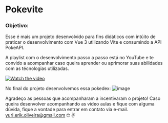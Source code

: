 # Pokevite

### Objetivo:
Esse é mais um projeto desenvolvido para fins didáticos com intúito de praticar o desenvolvimento com Vue 3 utilizando Vite e consumindo a API PokeAPI.

A playlist com o desenvolvimento passo a passo está no YouTube e te convido a acompanhar caso queira aprender ou aprimorar suas abilidades com as técnologias utilizadas.

[![Watch the video](https://user-images.githubusercontent.com/44410208/213874225-3556aefc-cd31-428b-aa2c-787289d8e4a3.png)](https://youtu.be/JWEhN12bW8w)

No final do projeto desenvolvemos essa pokedex:
![image](https://user-images.githubusercontent.com/44410208/156862265-b52412b8-4563-449e-9a23-4c04f77383f3.png)

Agradeço as pessoas que acompanharam a incentivaram o projeto! 
Caso queira desenvolver acompanhando as video aulas e fique com alguma dúvida, fique a vontade para entrar em contato via e-mail.
yuri.erik.oliveira@gmail.com
🤓 ✌️
